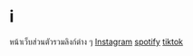 # i
หน้าเว็บส่วนตัวรวมลิงก์ต่าง ๆ 
 <a class="link" href="https://www.instagram.com/nobody_4b?fbclid=IwY2xjawJdrpdleHRuA2FlbQIxMAABHtvZMZRzxs-ZxHmNyD4u98c2HHgYTsYAxbx_9ksJ0LZzDENiMN-VhUDkmX6L_aem_Z0f3pQnGULMxXhqxJwPPKg" target="_blank">Instagram</a>
    <a class="link" href="https://open.spotify.com/user/31veqrwmyneimzw45yfx3w2wi25i" target="_blank">spotify</a>
    <a class="link" href="https://www.tiktok.com/@suten3310?fbclid=IwY2xjawJdrvdleHRuA2FlbQIxMAABHjFfGb0N1p7703n1t4DX3XgIkJUgaZ4DBagSbGbwCzNJNkmZQ-xnC0LUVS5E_aem_LUYkp_tR0w3Fs7Y4C7tPDw" target="_blank">tiktok</a>
